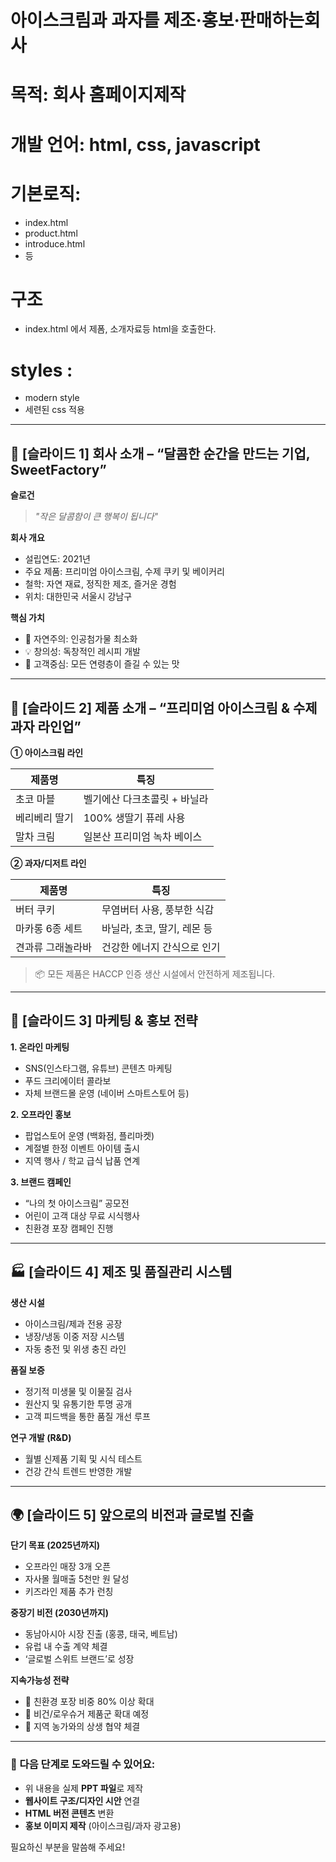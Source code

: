 # 아이스크림과 과자를 제조·홍보·판매하는회사  
# 목적: 회사 홈페이지제작 
# 개발 언어: html, css, javascript 
# 기본로직:
  - index.html 
  - product.html 
  - introduce.html 
  - 등 
# 구조 
  - index.html 에서 제폼, 소개자료등 html을 호출한다. 
  
# styles :
  - modern style 
  - 세련된 css 적용 


---

## 🧁 \[슬라이드 1] 회사 소개 – “달콤한 순간을 만드는 기업, SweetFactory”

**슬로건**

> *"작은 달콤함이 큰 행복이 됩니다"*

**회사 개요**

* 설립연도: 2021년
* 주요 제품: 프리미엄 아이스크림, 수제 쿠키 및 베이커리
* 철학: 자연 재료, 정직한 제조, 즐거운 경험
* 위치: 대한민국 서울시 강남구

**핵심 가치**

* 🌱 자연주의: 인공첨가물 최소화
* 💡 창의성: 독창적인 레시피 개발
* 💖 고객중심: 모든 연령층이 즐길 수 있는 맛

---

## 🍦 \[슬라이드 2] 제품 소개 – “프리미엄 아이스크림 & 수제 과자 라인업”

**① 아이스크림 라인**

| 제품명     | 특징               |
| ------- | ---------------- |
| 초코 마블   | 벨기에산 다크초콜릿 + 바닐라 |
| 베리베리 딸기 | 100% 생딸기 퓨레 사용   |
| 말차 크림   | 일본산 프리미엄 녹차 베이스  |

**② 과자/디저트 라인**

| 제품명       | 특징                |
| --------- | ----------------- |
| 버터 쿠키     | 무염버터 사용, 풍부한 식감   |
| 마카롱 6종 세트 | 바닐라, 초코, 딸기, 레몬 등 |
| 견과류 그래놀라바 | 건강한 에너지 간식으로 인기   |

> 📦 모든 제품은 HACCP 인증 생산 시설에서 안전하게 제조됩니다.

---

## 📣 \[슬라이드 3] 마케팅 & 홍보 전략

**1. 온라인 마케팅**

* SNS(인스타그램, 유튜브) 콘텐츠 마케팅
* 푸드 크리에이터 콜라보
* 자체 브랜드몰 운영 (네이버 스마트스토어 등)

**2. 오프라인 홍보**

* 팝업스토어 운영 (백화점, 플리마켓)
* 계절별 한정 이벤트 아이템 출시
* 지역 행사 / 학교 급식 납품 연계

**3. 브랜드 캠페인**

* “나의 첫 아이스크림” 공모전
* 어린이 고객 대상 무료 시식행사
* 친환경 포장 캠페인 진행

---

## 🏭 \[슬라이드 4] 제조 및 품질관리 시스템

**생산 시설**

* 아이스크림/제과 전용 공장
* 냉장/냉동 이중 저장 시스템
* 자동 충전 및 위생 충진 라인

**품질 보증**

* 정기적 미생물 및 이물질 검사
* 원산지 및 유통기한 투명 공개
* 고객 피드백을 통한 품질 개선 루프

**연구 개발 (R\&D)**

* 월별 신제품 기획 및 시식 테스트
* 건강 간식 트렌드 반영한 개발

---

## 🌍 \[슬라이드 5] 앞으로의 비전과 글로벌 진출

**단기 목표 (2025년까지)**

* 오프라인 매장 3개 오픈
* 자사몰 월매출 5천만 원 달성
* 키즈라인 제품 추가 런칭

**중장기 비전 (2030년까지)**

* 동남아시아 시장 진출 (홍콩, 태국, 베트남)
* 유럽 내 수출 계약 체결
* ‘글로벌 스위트 브랜드’로 성장

**지속가능성 전략**

* 🌱 친환경 포장 비중 80% 이상 확대
* 🍃 비건/로우슈거 제품군 확대 예정
* 🤝 지역 농가와의 상생 협약 체결

---

### 📌 다음 단계로 도와드릴 수 있어요:

* 위 내용을 실제 **PPT 파일**로 제작
* **웹사이트 구조/디자인 시안** 연결
* **HTML 버전 콘텐츠** 변환
* **홍보 이미지 제작** (아이스크림/과자 광고용)

필요하신 부분을 말씀해 주세요!

